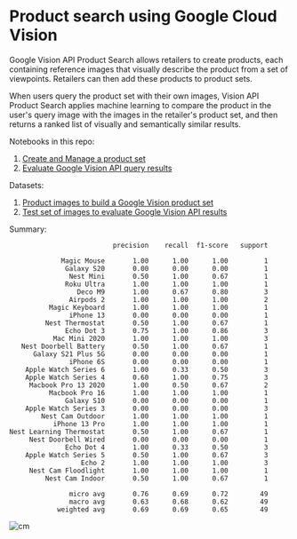 # Product search using Google Cloud Vision

Google Vision API Product Search allows retailers to create products, each containing reference images that visually describe the product from a set of viewpoints. Retailers can then add these products to product sets. 

When users query the product set with their own images, Vision API Product Search applies machine learning to compare the product in the user's query image with the images in the retailer's product set, and then returns a ranked list of visually and semantically similar results.

Notebooks in this repo:

1. [Create and Manage a product set](https://github.com/vinayshanbhag/cloudvisionproductsearch/blob/main/Google_Cloud_Vision_Create_a_product_set.ipynb)
2. [Evaluate Google Vision API query results](https://github.com/vinayshanbhag/cloudvisionproductsearch/blob/main/Google_Cloud_Vision_Product_Search.ipynb)

Datasets:
1. [Product images to build a Google Vision product set](https://github.com/vinayshanbhag/images)
2. [Test set of images to evaluate Google Vision API results](https://github.com/vinayshanbhag/test_images)

Summary:

```
                          precision    recall  f1-score   support

             Magic Mouse       1.00      1.00      1.00         1
              Galaxy S20       0.00      0.00      0.00         1
               Nest Mini       0.50      1.00      0.67         1
              Roku Ultra       1.00      1.00      1.00         1
                 Deco M9       1.00      0.67      0.80         3
               Airpods 2       1.00      1.00      1.00         2
          Magic Keyboard       1.00      1.00      1.00         1
               iPhone 13       0.00      0.00      0.00         1
         Nest Thermostat       0.50      1.00      0.67         1
              Echo Dot 3       0.75      1.00      0.86         3
           Mac Mini 2020       1.00      1.00      1.00         3
   Nest Doorbell Battery       0.50      1.00      0.67         1
      Galaxy S21 Plus 5G       0.00      0.00      0.00         1
               iPhone 6S       0.00      0.00      0.00         1
    Apple Watch Series 6       1.00      0.33      0.50         3
    Apple Watch Series 4       0.60      1.00      0.75         3
     Macbook Pro 13 2020       1.00      0.50      0.67         2
          Macbook Pro 16       1.00      1.00      1.00         1
              Galaxy S10       0.00      0.00      0.00         1
    Apple Watch Series 3       0.00      0.00      0.00         3
        Nest Cam Outdoor       1.00      1.00      1.00         1
           iPhone 13 Pro       1.00      1.00      1.00         1
Nest Learning Thermostat       0.50      1.00      0.67         1
     Nest Doorbell Wired       0.00      0.00      0.00         1
              Echo Dot 4       1.00      0.33      0.50         3
    Apple Watch Series 5       0.50      1.00      0.67         3
                  Echo 2       1.00      1.00      1.00         3
     Nest Cam Floodlight       1.00      1.00      1.00         1
         Nest Cam Indoor       0.50      1.00      0.67         1

               micro avg       0.76      0.69      0.72        49
               macro avg       0.63      0.68      0.62        49
            weighted avg       0.69      0.69      0.65        49
```
![cm](https://user-images.githubusercontent.com/5519039/141360938-487dff3a-e4a3-4382-894b-de8eaa4657d1.png)

